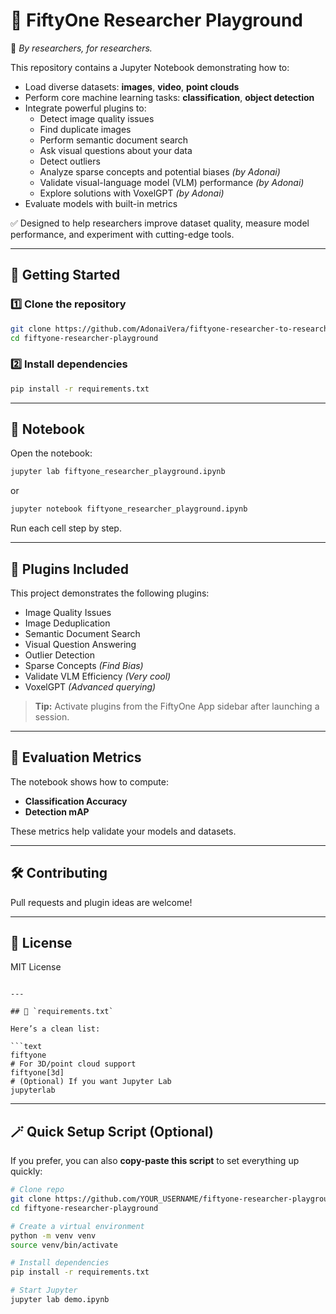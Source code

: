 # 🧠 FiftyOne Researcher Playground
👋 *By researchers, for researchers.*

This repository contains a Jupyter Notebook demonstrating how to:

- Load diverse datasets: **images**, **video**, **point clouds**
- Perform core machine learning tasks: **classification**, **object detection**
- Integrate powerful plugins to:
  - Detect image quality issues
  - Find duplicate images
  - Perform semantic document search
  - Ask visual questions about your data
  - Detect outliers
  - Analyze sparse concepts and potential biases *(by Adonai)*
  - Validate visual-language model (VLM) performance *(by Adonai)*
  - Explore solutions with VoxelGPT *(by Adonai)*
- Evaluate models with built-in metrics

✅ Designed to help researchers improve dataset quality, measure model performance, and experiment with cutting-edge tools.

---

## 🚀 Getting Started

### 1️⃣ Clone the repository

```bash
git clone https://github.com/AdonaiVera/fiftyone-researcher-to-researcher
cd fiftyone-researcher-playground
````

### 2️⃣ Install dependencies

```bash
pip install -r requirements.txt
```

---

## 📓 Notebook

Open the notebook:

```bash
jupyter lab fiftyone_researcher_playground.ipynb
```

or

```bash
jupyter notebook fiftyone_researcher_playground.ipynb
```

Run each cell step by step.

---

## 🧩 Plugins Included

This project demonstrates the following plugins:

* Image Quality Issues
* Image Deduplication
* Semantic Document Search
* Visual Question Answering
* Outlier Detection
* Sparse Concepts *(Find Bias)*
* Validate VLM Efficiency *(Very cool)*
* VoxelGPT *(Advanced querying)*

> **Tip:** Activate plugins from the FiftyOne App sidebar after launching a session.

---

## 🎯 Evaluation Metrics

The notebook shows how to compute:

* **Classification Accuracy**
* **Detection mAP**

These metrics help validate your models and datasets.

---

## 🛠️ Contributing

Pull requests and plugin ideas are welcome!

---

## 📝 License

MIT License

````

---

## 📄 `requirements.txt`

Here’s a clean list:

```text
fiftyone
# For 3D/point cloud support
fiftyone[3d]
# (Optional) If you want Jupyter Lab
jupyterlab
````

---

## 🪄 Quick Setup Script (Optional)

If you prefer, you can also **copy-paste this script** to set everything up quickly:

```bash
# Clone repo
git clone https://github.com/YOUR_USERNAME/fiftyone-researcher-playground.git
cd fiftyone-researcher-playground

# Create a virtual environment
python -m venv venv
source venv/bin/activate

# Install dependencies
pip install -r requirements.txt

# Start Jupyter
jupyter lab demo.ipynb
```

